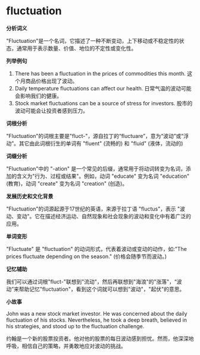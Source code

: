 # fluctuation

**分析词义**

  

"Fluctuation"是一个名词，它描述了一种不断变动，上下移动或不稳定性的状态，通常用于表示数量、价值、地位的不定性或变化性。

  

**列举例句**

  

1.  There has been a fluctuation in the prices of commodities this month. 这个月商品价格出现了波动。
2.  Daily temperature fluctuations can affect our health. 日常气温的波动可能会影响我们的健康。
3.  Stock market fluctuations can be a source of stress for investors. 股市的波动可能会让投资者感到压力。

  

**词根分析**

  

"Fluctuation"的词根主要是"fluct-"，源自拉丁的“fluctuare”，意为“波动”或“浮动”。其它由此词根衍生的单词有 "fluent" (流畅的) 和 "fluid" (液体，流动的)

  

**词缀分析**

  

"Fluctuation"中的 "-ation" 是一个常见的后缀，通常用于将动词转变为名词，添加的含义为"行为、过程或结果"。例如，动词 "educate" 变为名词 "education" (教育)，动词 "create" 变为名词 "creation" (创造)。

  

**发展历史和文化背景**

  

"Fluctuation"的词源起源于17世纪的英语，来源于拉丁语 "fluctus"，表示 "波动、变动"。它在描述经济运动、自然现象和社会现象的波动和变化中有着广泛的应用。

  

**单词变形**

  

"Fluctuate" 是 "fluctuation" 的动词形式，代表着波动或变动的动作，如:"The prices fluctuate depending on the season." (价格会随季节而波动。)

  

**记忆辅助**

  

我们可以通过词根"fluct-"联想到"流动"，然后再联想到"海浪"的"涨落"，“波动”来帮助记忆"fluctuation"，看到这个词就可以想到"波动"，"起伏"的意思。

  

**小故事**

  

John was a new stock market investor. He was concerned about the daily fluctuation of his stocks. Nevertheless, he took a deep breath, believed in his strategies, and stood up to the fluctuation challenge.

  

约翰是一个新的股票投资者。他对他的股票的每日波动感到担忧。然而，他深深地呼吸，相信自己的策略，并勇敢地应对波动的挑战。

